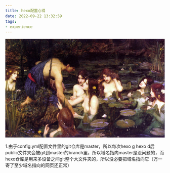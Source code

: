 ```yaml
---
title: hexo配置心得
date: 2022-09-22 13:32:59
tags:
- experience
---
```


 ![](../images/1.jpg)

1.由于config.yml配置文件里的git仓库是master，所以每次hexo g hexo d后 public文件夹会被git到master的branch里，所以域名指向master是没问题的，而hexo仓库是用来多设备之间git整个大文件夹的，所以没必要把域名指向它（万一寄了至少域名指向的网页还正常）
